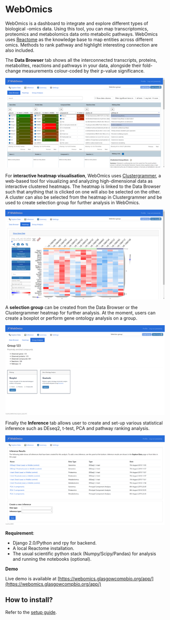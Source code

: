 # WebOmics
WebOmics is a dashboard to integrate and explore different types of biological -omics data. 
Using this tool, you can map transcriptomics, proteomics and metabolomics data onto metabolic pathways. 
WebOmics uses [Reactome](https://reactome.org/) as the knowledge base to map entities across different omics.
Methods to rank pathway and highlight interesting connection are also included.

The **Data Browser** tab shows all the interconnected transcripts, proteins, metabolites, reactions and pathways in your data, alongside their fold-change measurements colour-coded by their p-value significance.

![Data Explorer](web_omics/images/screenshot1.PNG?raw=true "Data Explorer")

For **interactive heatmap visualisation**, WebOmics uses [Clustergrammer](https://amp.pharm.mssm.edu/clustergrammer/), a web-based tool for visualizing and analyzing high-dimensional data as interactive clustered heatmaps.
The heatmap is linked to the Data Browser such that anything that is clicked on one will also be selected on the other.
A cluster can also be selected from the heatmap in Clustergrammer and be used to create selection group for further analysis in WebOmics.

![Heatmap](web_omics/images/screenshot2.PNG?raw=true "Heatmap")

A **selection group** can be created from the Data Browser or the Clustergrammer heatmap for further analysis. At the moment, users can create a boxplot or perform gene ontology analysis on a group.

![Group Analysis](web_omics/images/screenshot3.PNG?raw=true "Group Analysis")

Finally the **Inference** tab allows user to create and set-up various statistical inference such as DEseq2, t-test, PCA and pathway ranking analysis.

![Inference](web_omics/images/screenshot4.PNG?raw=true "Inference")

**Requirement**:
- Django 2.0/Python and rpy for backend.
- A local Reactome installation.
- The usual scientific python stack (Numpy/Scipy/Pandas) for analysis and running the notebooks (optional).

**Demo**

Live demo is available at [https://webomics.glasgowcompbio.org/app/](https://webomics.glasgowcompbio.org/app/)

## How to install?

Refer to the [setup guide](setup_guide.md).
